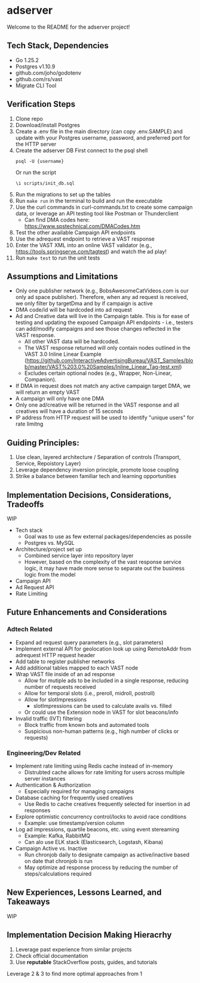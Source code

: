 # adserver

Welcome to the README for the adserver project!

## Tech Stack, Dependencies
- Go 1.25.2
- Postgres v1.10.9
- github.com/joho/godotenv 
- github.com/rs/vast
- Migrate CLI Tool

## Verification Steps
1. Clone repo
2. Download/install Postgres
3. Create a .env file in the main directory (can copy .env.SAMPLE) and update with your Postgres username, password, and preferred port for the HTTP server
4. Create the adserver DB
    First connect to the psql shell
    ```
    psql -U {username}
    ```
    Or run the script 
    ```
    \i scripts/init_db.sql
    ```
5. Run the migrations to set up the tables
6. Run ```make run``` in the terminal to build and run the executable
7. Use the curl commands in curl-commands.txt to create some campaign data, or leverage an API testing tool like Postman or Thunderclient
    - Can find DMA codes here: https://www.spstechnical.com/DMACodes.htm
8. Test the other available Campaign API endpoints
9. Use the adrequest endpoint to retrieve a VAST response
10. Enter the VAST XML into an online VAST validator (e.g., https://tools.springserve.com/tagtest) and watch the ad play!
11. Run ```make test``` to run the unit tests

## Assumptions and Limitations

- Only one publisher network (e.g., BobsAwesomeCatVideos.com is our only ad space publisher). Therefore, when any ad request is received, we only filter by targetDma and by if campaign is active
- DMA code/id will be hardcoded into ad request
- Ad and Creative data will live in the Campaign table. This is for ease of testing and updating the exposed Campaign API endpoints - i.e., testers can add/modify campaigns and see those changes reflected in the VAST response.
    - All other VAST data will be hardcoded.
    - The VAST response returned will only contain nodes outlined in the VAST 3.0 Inline Linear Example (https://github.com/InteractiveAdvertisingBureau/VAST_Samples/blob/master/VAST%203.0%20Samples/Inline_Linear_Tag-test.xml)
    - Excludes certain optional nodes (e.g., Wrapper, Non-Linear, Companion).
- If DMA in request does not match any active campaign target DMA, we will return an empty VAST
- A campaign will only have one DMA
- Only one ad/creative will be returned in the VAST response and all creatives will have a duration of 15 seconds
- IP address from HTTP request will be used to identify "unique users" for rate limitng

## Guiding Principles:
1. Use clean, layered architecture / Separation of controls (Transport, Service, Repoistory Layer)
2. Leverage dependency inversion principle, promote loose coupling
3. Strike a balance between familiar tech and learning opportunities

## Implementation Decisions, Considerations, Tradeoffs
WIP
- Tech stack
    - Goal was to use as few external packages/dependencies as possile
    - Postgres vs. MySQL
- Architecture/project set up
    - Combined service layer into repository layer
    - However, based on the complexity of the vast response service logic, it may have made more sense to separate out the business logic from the model
- Campaign API
- Ad Request API
- Rate Limiting


## Future Enhancements and Considerations

### Adtech Related
- Expand ad request query parameters (e.g., slot parameters)
- Implement external API for geolocation look up using RemoteAddr from adrequest HTTP request header
- Add table to register publisher networks
- Add additional tables mapped to each VAST node
- Wrap VAST file inside of an ad response
    - Allow for mutiple ads to be included in a single response, reducing number of requests received
    - Allow for temporal slots (i.e., preroll, midroll, postroll)
    - Allow for slotImpressions
        - slotImpressions can be used to calculate avails vs. filled
    - Or could use the Extension node in VAST for slot beacons/info
- Invalid traffic (IVT) filtering
    - Block traffic from known bots and automated tools
    - Suspicious non-human patterns (e.g., high number of clicks or requests)

### Engineering/Dev Related
- Implement rate limiting using Redis cache instead of in-memory
    - Distrubted cache allows for rate limiting for users across multiple server instances
- Authentication & Authorization
    - Especially required for managing campaigns
- Database caching for frequently used creatives
    - Use Redis to cache creatives frequently selected for insertion in ad responses
- Explore optimistic concurrency control/locks to avoid race conditions
    - Example: use timestamp/version column
- Log ad impressions, quartile beacons, etc. using event stereaming
    - Example: Kafka, RabbitMQ 
    - Can alo use ELK stack (Elasticsearch, Logstash, Kibana)
- Campaign Active vs. Inactive 
    - Run chronjob daily to designate campaign as active/inactive based on date that chronjob is run
    - May optimize ad response process by reducing the number of steps/calculations required

## New Experiences, Lessons Learned, and Takeaways
WIP

## Implementation Decision Making Hieracrhy
1. Leverage past experience from similar projects
2. Check official documentation
3. Use **reputable** StackOverflow posts, guides, and tutorials

Leverage 2 & 3 to find more optimal approaches from 1
